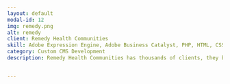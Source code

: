 ```yaml
---
layout: default
modal-id: 12
img: remedy.png
alt: remedy
client: Remedy Health Communities
skill: Adobe Expression Engine, Adobe Business Catalyst, PHP, HTML, CSS, JavaScript, Photoshop
category: Custom CMS Development
description: Remedy Health Communities has thousands of clients, they build websites for their clients through Adobe Expression Engine or Adobe Business Catalyst. I worked as a freelancer for Remedy Health Communities for nearly two years. I claimed tasks through their ticketing system, self-managed and was reliable and resourceful. Most of my tasks were related to update website contents and graphics, customize website layout, expand website functionality with PHP, HTML, CSS, and JavaScript under the Adobe Expression Engine or Adobe Business Catalyst frameworks, and search engine optimization through Google Analytics, Google Tag Manager, Google Search Console. <br> <br> <button name="button2" onclick="window.open('http://www.healthcommunities.com/')"> View Site</button>


---
```

